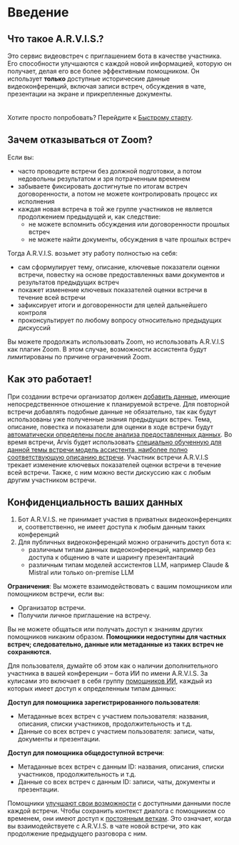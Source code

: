 # Введение

## Что такое A.R.V.I.S.?

Это сервис видеовстреч с приглашением бота в качестве участника. Его способности улучшаются с каждой новой информацией, которую он получает, делая его все более эффективным помощником. Он использует **только** доступные исторические данные видеоконференций, включая записи встреч, обсуждения в чате, презентации на экране и прикрепленные документы.

<div class="tip custom-block" style="padding-top: 8px">

Хотите просто попробовать? Перейдите к [Быстрому старту](./get-started).

</div>

## Зачем отказываться от Zoom?

Если вы:
- часто проводите встречи без должной подготовки, а потом недовольны результатом и зря потраченным временем
- забываете фиксировать достигнутые по итогам встреч договоренности, а потом не можете контролировать процесс их исполнения
- каждая новая встреча в той же группе участников не является продолжением предыдущей и, как следствие:
    - не можете вспомнить обсуждения или договоренности прошлых встреч
    - не можете найти документы, обсуждения в чате прошлых встреч

Тогда A.R.V.I.S. возьмет эту работу полностью на себя:
- сам сформулирует тему, описание, ключевые показатели оценки встречи, повестку на основе предоставленных вами документов и результатов предыдущих встреч
- покажет изменение ключевых показателей оценки встречи в течение всей встречи
- зафиксирует итоги и договоренности для целей дальнейшего контроля
- проконсультирует по любому вопросу относительно предыдущих дискуссий

Вы можете продолжать использовать Zoom, но использовать A.R.V.I.S как плагин Zoom. В этом случае, возможности ассистента будут лимитированы по причине ограничений Zoom.

## Как это работает!

При создании встречи организатор должен [добавить данные](/guide/links#add-knowledge-sources), имеющие непосредственнное отношение к планируемой встрече.
Для повторной встречи добавлять подобные данные не обязательно, так как будут использованы уже полученные знания предыдущих встреч. Тема, описание, повестка и показатели для оценки в ходе встречи будут [автоматически определены после анализа предоставленных данных](/guide/links#create-meeting-meta-tags-and-evaluation-metrics). Во время встречи, Arvis будет использовать [специально обученную для данной темы встречи модель ассистента, наиболее полно соответствующую описанию встречи](/guide/links#selecting-an-agent-model-that-matches-the-topic-and-description-of-the-meeting). Участник встречи A.R.V.I.S трекает изменение ключевых показателей оценки встречи в течение всей встречи. Также, с ним можно вести дискуссию как с любым другим участником встречи.

## Конфиденциальность ваших данных

1. Бот A.R.V.I.S. не принимает участия в приватных видеоконференциях и, соответственно, не имеет доступа к любым данным таких конференций
1. Для публичных видеоконференций можно ограничить доступ бота к:
    - различным типам данных видеоконференций, например без доступа к общению в чате и шарингу презентантаций 
    - различным типам моделей ассистентов LLM, например Claude & Mistral или только on-premise LLM


**Ограничения**:
Вы можете взаимодействовать с вашим помощником или помощником встречи, если вы:
- Организатор встречи.
- Получили личное приглашение на встречу.

Вы не можете общаться или получать доступ к знаниям других помощников никаким образом. **Помощники недоступны для частных встреч; следовательно, данные или метаданные из таких встреч не сохраняются.**





Для пользователя, думайте об этом как о наличии дополнительного участника в вашей конференции – бота ИИ по имени A.R.V.I.S. За кулисами это включает в себя группу [помощников ИИ](https://platform.openai.com/docs/assistants/overview?context=with-streaming), каждый из которых имеет доступ к определенным типам данных:

**Доступ для помощника зарегистрированного пользователя**:
- Метаданные всех встреч с участием пользователя: названия, описания, списки участников, продолжительность и т.д.
- Данные со всех встреч с участием пользователя: записи, чаты, документы и презентации.

**Доступ для помощника общедоступной встречи**:
- Метаданные всех встреч с данным ID: названия, описания, списки участников, продолжительность и т.д.
- Данные со всех встреч с данным ID: записи, чаты, документы и презентации.

Помощники [улучшают свои возможности](https://platform.openai.com/docs/assistants/tools/knowledge-retrieval) с доступными данными после каждой встречи. Чтобы сохранить контекст диалога с помощником со временем, они имеют доступ к [постоянным веткам](https://platform.openai.com/docs/assistants/how-it-works). Это означает, когда вы взаимодействуете с A.R.V.I.S. в чате новой встречи, это как продолжение предыдущего разговора с ним.
